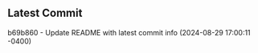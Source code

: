
## Latest Commit
b69b860 - Update README with latest commit info (2024-08-29 17:00:11 -0400) <Yunxi-Zhou>
